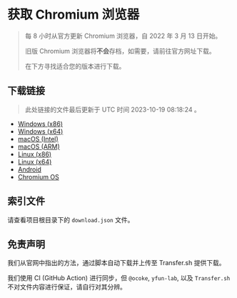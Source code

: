 # 获取 Chromium 浏览器

> 每 8 小时从官方更新 Chromium 浏览器，自 2022 年 3 月 13 日开始。
> 
> 旧版 Chromium 浏览器将**不会**存档，如需要，请前往官方网址下载。
>
> 在下方寻找适合您的版本进行下载。

## 下载链接

> 此处链接的文件最后更新于 UTC 时间 2023-10-19 08:18:24
。

- [Windows (x86)](https://transfer.sh/m3ag1yHskI/Win.zip)
- [Windows (x64)](https://transfer.sh/YRMWFMHcfj/Win_x64.zip)
- [macOS (Intel)](https://transfer.sh/Cb1DrhBmpB/Mac.zip)
- [macOS (ARM)](https://transfer.sh/AME6hE7bCr/Mac_Arm.zip)
- [Linux (x86)](https://transfer.sh/bwmArYkH9s/Linux.zip)
- [Linux (x64)](https://transfer.sh/XokTAniKfn/Linux_x64.zip)
- [Android](https://transfer.sh/WD3JUboF1w/Android.zip)
- [Chromium OS](https://transfer.sh/fXP28tTlgY/Linux_ChromiumOS_Full.zip)

## 索引文件

请查看项目根目录下的 `download.json` 文件。

## 免责声明

我们从官网中指出的方法，通过脚本自动下载并上传至 Transfer.sh 提供下载。

我们使用 CI (GitHub Action) 进行同步，但 `@ocoke`, `yfun-lab`, 以及 `Transfer.sh` 不对文件内容进行保证，请自行对其分辨。
